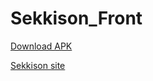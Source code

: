 # Sekkison_Front 

[Download APK](https://github.com/kdjdj77/Sekkison_Front/releases/tag/apk)

[Sekkison site](https://sekkison.com)
